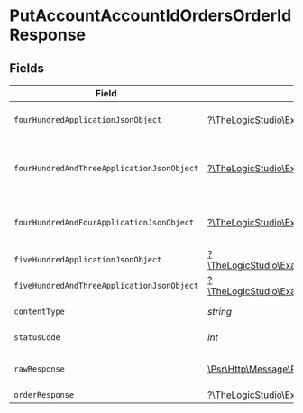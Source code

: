 # PutAccountAccountIdOrdersOrderIdResponse


## Fields

| Field                                                                                                                                                                                                      | Type                                                                                                                                                                                                       | Required                                                                                                                                                                                                   | Description                                                                                                                                                                                                |
| ---------------------------------------------------------------------------------------------------------------------------------------------------------------------------------------------------------- | ---------------------------------------------------------------------------------------------------------------------------------------------------------------------------------------------------------- | ---------------------------------------------------------------------------------------------------------------------------------------------------------------------------------------------------------- | ---------------------------------------------------------------------------------------------------------------------------------------------------------------------------------------------------------- |
| `fourHundredApplicationJsonObject`                                                                                                                                                                         | [?\TheLogicStudio\ExactPayments\Models\Operations\PutAccountAccountIdOrdersOrderIdResponseBody](../../models/operations/PutAccountAccountIdOrdersOrderIdResponseBody.md)                                   | :heavy_minus_sign:                                                                                                                                                                                         | **Bad Request**\<br/>When there are errors in the payload<br/>                                                                                                                                             |
| `fourHundredAndThreeApplicationJsonObject`                                                                                                                                                                 | [?\TheLogicStudio\ExactPayments\Models\Operations\PutAccountAccountIdOrdersOrderIdOrdersResponseBody](../../models/operations/PutAccountAccountIdOrdersOrderIdOrdersResponseBody.md)                       | :heavy_minus_sign:                                                                                                                                                                                         | **Access Denied**\<br/>Credentials supplied do not grant access to the requested resource.<br/>                                                                                                            |
| `fourHundredAndFourApplicationJsonObject`                                                                                                                                                                  | [?\TheLogicStudio\ExactPayments\Models\Operations\PutAccountAccountIdOrdersOrderIdOrdersResponseResponseBody](../../models/operations/PutAccountAccountIdOrdersOrderIdOrdersResponseResponseBody.md)       | :heavy_minus_sign:                                                                                                                                                                                         | **Not found**\<br/>When there are no accounts/orders/payment found<br/>                                                                                                                                    |
| `fiveHundredApplicationJsonObject`                                                                                                                                                                         | [?\TheLogicStudio\ExactPayments\Models\Operations\PutAccountAccountIdOrdersOrderIdOrdersResponse500ResponseBody](../../models/operations/PutAccountAccountIdOrdersOrderIdOrdersResponse500ResponseBody.md) | :heavy_minus_sign:                                                                                                                                                                                         | **Internal Server Error**<br/>                                                                                                                                                                             |
| `fiveHundredAndThreeApplicationJsonObject`                                                                                                                                                                 | [?\TheLogicStudio\ExactPayments\Models\Operations\PutAccountAccountIdOrdersOrderIdOrdersResponse503ResponseBody](../../models/operations/PutAccountAccountIdOrdersOrderIdOrdersResponse503ResponseBody.md) | :heavy_minus_sign:                                                                                                                                                                                         | **Service Unavailable**<br/>                                                                                                                                                                               |
| `contentType`                                                                                                                                                                                              | *string*                                                                                                                                                                                                   | :heavy_check_mark:                                                                                                                                                                                         | HTTP response content type for this operation                                                                                                                                                              |
| `statusCode`                                                                                                                                                                                               | *int*                                                                                                                                                                                                      | :heavy_check_mark:                                                                                                                                                                                         | HTTP response status code for this operation                                                                                                                                                               |
| `rawResponse`                                                                                                                                                                                              | [\Psr\Http\Message\ResponseInterface](https://www.php-fig.org/psr/psr-7/#33-psrhttpmessageresponseinterface)                                                                                               | :heavy_minus_sign:                                                                                                                                                                                         | Raw HTTP response; suitable for custom response parsing                                                                                                                                                    |
| `orderResponse`                                                                                                                                                                                            | [?\TheLogicStudio\ExactPayments\Models\Shared\OrderResponse](../../models/shared/OrderResponse.md)                                                                                                         | :heavy_minus_sign:                                                                                                                                                                                         | Order Updated.                                                                                                                                                                                             |